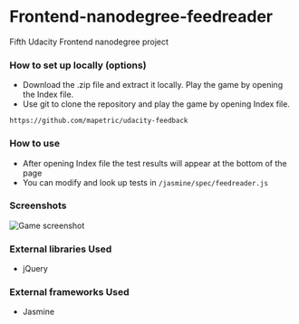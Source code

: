 # Frontend-nanodegree-feedreader

Fifth Udacity Frontend nanodegree project

### How to set up locally (options)

* Download the .zip file and extract it locally. Play the game by opening the Index file.
* Use git to clone the repository and play the game by opening Index file.

```https://github.com/mapetric/udacity-feedback```



### How to use

* After opening Index file the test results will appear at the bottom of the page
* You can modify and look up tests in `/jasmine/spec/feedreader.js`

### Screenshots

![Game screenshot](http://i66.tinypic.com/i59d7q.jpg)


### External libraries Used

* jQuery

### External frameworks Used

* Jasmine
